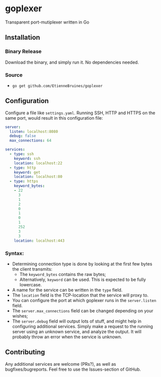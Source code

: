 # goplexer
Transparent port-mutiplexer written in Go

## Installation

### Binary Release
Download the binary, and simply run it. No dependencies needed. 

### Source
* `go get github.com/EtienneBruines/goplexer`


## Configuration

Configure a file like `settings.yaml`. Running SSH, HTTP and HTTPS on the same port, would result in this
configuration file:

```yaml
server:
  listen: localhost:8080
  debug: false
  max_connections: 64

services:
  - type: ssh
    keyword: ssh
    location: localhost:22
  - type: http
    keyword: get
    location: localhost:80
  - type: https
    keyword_bytes:
    - 22
      3
      1
      2
      0
      1
      0
      1
      252
      3
      3
    location: localhost:443
```

### Syntax:
- Determining connection type is done by looking at the first few bytes the client transmits:
  - The `keyword_bytes` contains the raw bytes;  
  - Alternatively, `keyword` can be used. This is expected to be fully lowercase.  
- A name for the service can be written in the `type` field.
- The `location` field is the TCP-location that the service will proxy to.
- You can configure the port at which goplexer runs in the `server.listen` field.
- The `server.max_connections` field can be changed depending on your wishes;
- The `server.debug` field will output lots of stuff, and might help in configuring additional services. Simply make a 
  request to the running server using an unknown service, and analyze the output. It will probably throw an error 
  when the service is unknown.


## Contributing
Any additional services are welcome (PRs?), as well as bugfixes/bugreports. Feel free to use the Issues-section of GitHub. 
